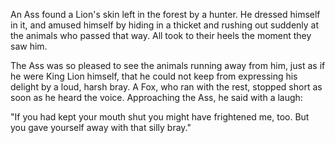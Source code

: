 An Ass found a Lion's skin left in the forest by a hunter. He
dressed himself in it, and amused himself by hiding in a thicket
and rushing out suddenly at the animals who passed that way. All
took to their heels the moment they saw him.

The Ass was so pleased to see the animals running away from him,
just as if he were King Lion himself, that he could not keep from
expressing his delight by a loud, harsh bray. A Fox, who ran with
the rest, stopped short as soon as he heard the voice. Approaching
the Ass, he said with a laugh:

"If you had kept your mouth shut you might have frightened me,
too. But you gave yourself away with that silly bray."
